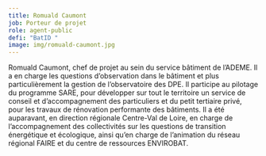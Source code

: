 ```yaml
---
title: Romuald Caumont
job: Porteur de projet
role: agent-public
defi: "BatID "
image: img/romuald-caumont.jpg
---
```

Romuald Caumont, chef de projet au sein du service bâtiment de l’ADEME. Il a en charge les questions d’observation dans le bâtiment et plus particulièrement la gestion de l’observatoire des DPE. Il participe au pilotage du programme SARE, pour développer sur tout le territoire un service de conseil et d’accompagnement des particuliers et du petit tertiaire privé, pour les travaux de rénovation performante des bâtiments. Il a été auparavant, en direction régionale Centre-Val de Loire, en charge de l’accompagnement des collectivités sur les questions de transition énergétique et écologique, ainsi qu’en charge de l’animation du réseau régional FAIRE et du centre de ressources ENVIROBAT.
